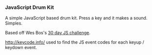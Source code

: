 ### JavaScript Drum Kit

A simple JavaScript based drum kit. Press a key and it makes a sound. Simples.

Based off Wes Bos's [30 day JS challenge](https://javascript30.com/).

http://keycode.info/ used to find the JS event codes for each keyup / keydown event.
